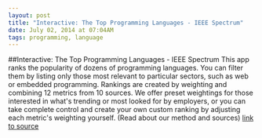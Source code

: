 ```yaml
---
layout: post
title: "Interactive: The Top Programming Languages - IEEE Spectrum"
date: July 02, 2014 at 07:04AM
tags: programming, language
---
```

##Interactive: The Top Programming Languages - IEEE Spectrum
This app ranks the popularity of dozens of programming languages. You can filter them by listing only those most relevant to particular sectors, such as web or embedded programming. Rankings are created by weighting and combining 12 metrics from 10 sources. We offer preset weightings for those interested in what's trending or most looked for by employers, or you can take complete control and create your own custom ranking by adjusting each metric's weighting yourself. (Read about our method and sources)
[link to source](http://ift.tt/1kcueaL) 
